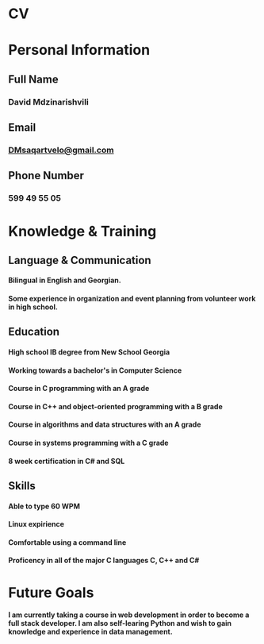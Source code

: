 # CV

# Personal Information

## Full Name

### David Mdzinarishvili

## Email

### DMsaqartvelo@gmail.com

## Phone Number

### 599 49 55 05

# Knowledge & Training

## Language & Communication

#### Bilingual in English and Georgian.
#### Some experience in organization and event planning from volunteer work in high school.

## Education

#### High school IB degree from New School Georgia
#### Working towards a bachelor's in Computer Science
#### Course in C programming with an A grade
#### Course in C++ and object-oriented programming with a B grade
#### Course in algorithms and data structures with an A grade
#### Course in systems programming with a C grade
#### 8 week certification in C# and SQL

## Skills 

#### Able to type 60 WPM
#### Linux expirience
#### Comfortable using a command line
#### Proficency in all of the major C languages C, C++ and C#

# Future Goals

#### I am currently taking a course in web development in order to become a full stack developer. I am also self-learing Python and wish to gain knowledge and experience in data management.